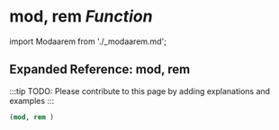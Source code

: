 # **mod, rem** *Function*

import Modaarem from './_modaarem.md';

<Modaarem />

## Expanded Reference: mod, rem

:::tip
TODO: Please contribute to this page by adding explanations and examples
:::

```lisp
(mod, rem )
```
